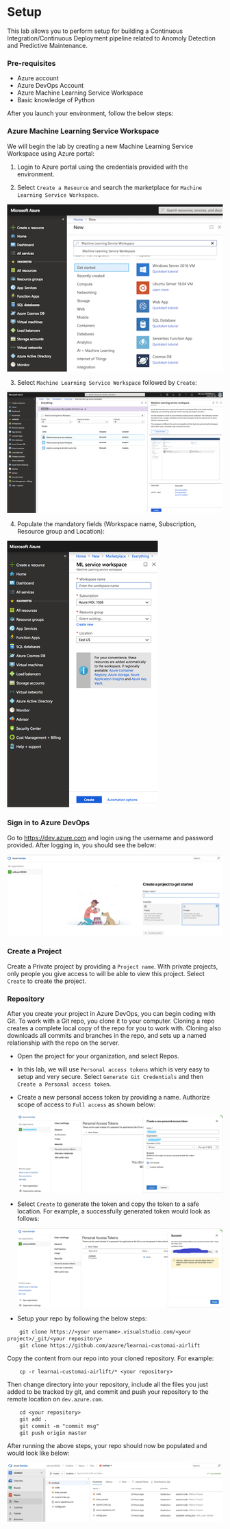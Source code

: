 # Setup

This lab allows you to perform setup for building a Continuous Integration/Continuous Deployment pipeline related to Anomoly Detection and Predictive Maintenance. 

### Pre-requisites

- Azure account
- Azure DevOps Account
- Azure Machine Learning Service Workspace
- Basic knowledge of Python

After you launch your environment, follow the below steps:

### Azure Machine Learning Service Workspace

We will begin the lab by creating a new Machine Learning Service Workspace using Azure portal:

1. Login to Azure portal using the credentials provided with the environment.

2. Select `Create a Resource` and search the marketplace for `Machine Learning Service Workspace`.

![Market Place](images/marketplace.png)

3. Select `Machine Learning Service Workspace` followed by `Create`:

![Create Workspace](images/createWorkspace.png)

4. Populate the mandatory fields (Workspace name, Subscription, Resource group and Location):

![Workspace Fields](images/workspaceFields.png)

### Sign in to Azure DevOps

Go to https://dev.azure.com and login using the username and password provided. After logging in, you should see the below:

![Get Started](images/getStarted.png)

### Create a Project

Create a Private project by providing a `Project name`. With private projects, only people you give access to will be able to view this project. Select `Create` to create the project.

### Repository

After you create your project in Azure DevOps, you can begin coding with Git. To work with a Git repo, you clone it to your computer. Cloning a repo creates a complete local copy of the repo for you to work with. Cloning also downloads all commits and branches in the repo, and sets up a named relationship with the repo on the server.

- Open the project for your organization, and select Repos.
- In this lab, we will use `Personal access tokens` which is very easy to setup and very secure. Select `Generate Git Credentials` and then `Create a Personal access token`.

- Create a new personal access token by providing a name. Authorize scope of access to `Full access` as shown below:


    ![Generate Token](images/generateToken.png)

- Select `Create` to generate the token and copy the token to a safe location. For example, a successfully generated token would look as follows:

    ![Token Generated](images/tokenGenerated.png)

- Setup your repo by following the below steps:
````
    git clone https://<your username>.visualstudio.com/<your project>/_git/<your repository>
    git clone https://github.com/azure/learnai-customai-airlift
````

Copy the content from our repo into your cloned repository. For example:
````
    cp -r learnai-customai-airlift/* <your repository>
````

Then change directory into your repository, include all the files you just added to be tracked by git, and commit and push your repository to the remote location on ```dev.azure.com```.

````
    cd <your repository>
    git add .
    git commit -m "commit msg"
    git push origin master
````

After running the above steps, your repo should now be populated and would look like below:

![Git Repo](images/gitRepo.png)

